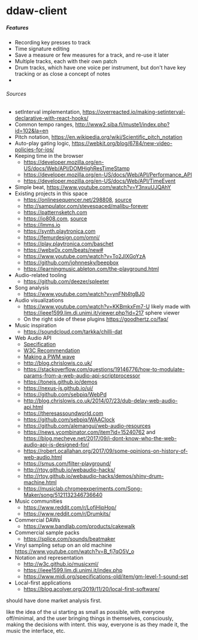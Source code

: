 # ddaw-client

##### Features
- Recording key presses to track
- Time signature editing
- Save a measure or few measures for a track, and re-use it later
- Multiple tracks, each with their own patch
- Drum tracks, which have one voice per instrument, but don't have key tracking or as close a concept of notes
- 

###### Sources
- setInterval implementation, https://overreacted.io/making-setinterval-declarative-with-react-hooks/
- Common tempo ranges, http://www2.siba.fi/muste1/index.php?id=102&la=en
- Pitch notation, https://en.wikipedia.org/wiki/Scientific_pitch_notation
- Auto-play gating logic, https://webkit.org/blog/6784/new-video-policies-for-ios/
- Keeping time in the browser
    - https://developer.mozilla.org/en-US/docs/Web/API/DOMHighResTimeStamp
    - https://developer.mozilla.org/en-US/docs/Web/API/Performance_API
    - https://developer.mozilla.org/en-US/docs/Web/API/TimeEvent
- Simple beat, https://www.youtube.com/watch?v=Y3nxuUJQAhY
- Existing projects in this space
    - https://onlinesequencer.net/298808, [source](https://github.com/buildist/onlinesequencer)
    - http://sampulator.com/stevespaced/malibu-forever
    - https://patternsketch.com
    - https://io808.com, [source](https://github.com/vincentriemer/io-808)
    - https://lmms.io
    - https://synth.playtronica.com
    - https://femurdesign.com/omni/
    - https://play.playtronica.com/baschet
    - https://webx0x.com/beats/new#
    - https://www.youtube.com/watch?v=To2JIXGoYzA
    - https://github.com/johnnesky/beepbox
    - https://learningmusic.ableton.com/the-playground.html
- Audio-related tooling
    - https://github.com/deezer/spleeter
- Song analysis
    - https://www.youtube.com/watch?v=ynFNt4tgBJ0
- Audio visualizations
    - https://www.youtube.com/watch?v=KKBmkxFm7-U likely made with https://ieee1599.lim.di.unimi.it/viewer.php?id=217 sphere viewer
    - On the right side of these plugins https://goodhertz.co/faq/
- Music inspiration
    - https://soundcloud.com/tarkka/chilli-dat
- Web Audio API
    - [Specification](https://github.com/WebAudio/web-audio-api)
    - [W3C Recommendation](https://www.w3.org/TR/webaudio/)
    - [Making a PWM wave](https://github.com/pendragon-andyh/WebAudio-PulseOscillator)
    - http://blog.chrislowis.co.uk/
    - https://stackoverflow.com/questions/19146776/how-to-modulate-params-from-a-web-audio-api-scriptprocessor
    - https://tonejs.github.io/demos
    - https://nexus-js.github.io/ui/
    - https://github.com/sebpiq/WebPd
    - http://blog.chrislowis.co.uk/2014/07/23/dub-delay-web-audio-api.html
    - https://theresassoundworld.com
    - https://github.com/sebpiq/WAAClock
    - https://github.com/alemangui/web-audio-resources
    - https://news.ycombinator.com/item?id=15240762 and https://blog.mecheye.net/2017/09/i-dont-know-who-the-web-audio-api-is-designed-for/
    - https://robert.ocallahan.org/2017/09/some-opinions-on-history-of-web-audio.html
    - https://smus.com/filter-playground/
    - http://rtoy.github.io/webaudio-hacks/
    - http://rtoy.github.io/webaudio-hacks/demos/shiny-drum-machine.html
    - https://musiclab.chromeexperiments.com/Song-Maker/song/5121132346736640
- Music communities
    - https://www.reddit.com/r/LofiHipHop/
    - https://www.reddit.com/r/Drumkits/
- Commercial DAWs
    - https://www.bandlab.com/products/cakewalk
- Commercial sample packs
    - https://splice.com/sounds/beatmaker
- Vinyl sampling setup on an old machine https://www.youtube.com/watch?v=B_fj7qO5V_o
- Notation and representation
    - http://w3c.github.io/musicxml/
    - https://ieee1599.lim.di.unimi.it/index.php
    - https://www.midi.org/specifications-old/item/gm-level-1-sound-set
- Local-first applications
    - https://blog.acolyer.org/2019/11/20/local-first-software/


should have done market analysis first.

like the idea of the ui starting as small as possible, with everyone off/minimal, and the user bringing things in themselves, consciously, making the decisions with intent. this way, everyone is as they made it, the music the interface, etc.

